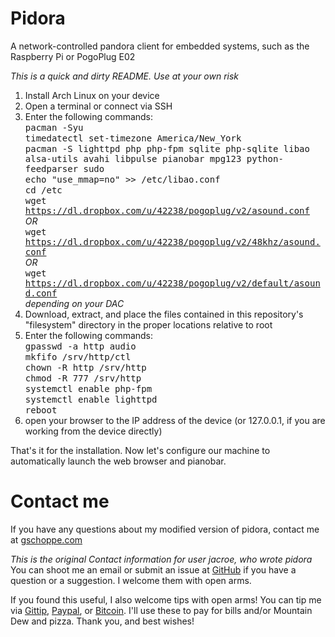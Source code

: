 Pidora
======
A network-controlled pandora client for embedded systems, such as the Raspberry Pi or PogoPlug E02


*This is a quick and dirty README. Use at your own risk*

1.	Install Arch Linux on your device
2.	Open a terminal or connect via SSH
3.	Enter the following commands:<br/>
<tt>pacman -Syu</tt><br/>
<tt>timedatectl set-timezone America/New_York</tt><br/>
<tt>pacman -S lighttpd php php-fpm sqlite php-sqlite libao alsa-utils avahi libpulse pianobar mpg123 python-feedparser sudo</tt><br/>
<tt>echo "use_mmap=no" >> /etc/libao.conf</tt><br/>
<tt>cd /etc</tt><br/>
<tt>wget https://dl.dropbox.com/u/42238/pogoplug/v2/asound.conf</tt><br/>
<i>OR</i><br/>
<tt>wget https://dl.dropbox.com/u/42238/pogoplug/v2/48khz/asound.conf</tt><br/>
<i>OR</i><br/>
<tt>wget https://dl.dropbox.com/u/42238/pogoplug/v2/default/asound.conf</tt><br/>
<i>depending on your DAC</i>
4.	Download, extract, and place the files contained in this repository's "filesystem" directory in the proper locations relative to root
5.	Enter the following commands:<br/>
<tt>gpasswd -a http audio</tt><br/>
<tt>mkfifo /srv/http/ctl</tt><br/>
<tt>chown -R http /srv/http</tt><br/>
<tt>chmod -R 777 /srv/http</tt><br/>
<tt>systemctl enable php-fpm</tt><br/>
<tt>systemctl enable lighttpd</tt><br/>
<tt>reboot</tt>
6.	open your browser to the IP address of the device (or 127.0.0.1, if you are working from the device directly)

That's it for the installation. Now let's configure our machine to automatically launch the web browser and pianobar.

Contact me
==========
If you have any questions about my modified version of pidora, contact me at [gschoppe.com](http://gschoppe.com)

*This is the original Contact information for user jacroe, who wrote pidora*
You can shoot me an email or submit an issue at [GitHub](https://github.com/jacroe/pidora/issues/new) if you have a question or a suggestion. I welcome them with open arms.

If you found this useful, I also welcome tips with open arms! You can tip me via [Gittip](http://gittip.com/jacroe), [Paypal](https://www.paypal.com/cgi-bin/webscr?cmd=_s-xclick&hosted_button_id=XC7VG35XEHN8W), or [Bitcoin](http://jacroe.com/bitcoin.html). I'll use these to pay for bills and/or Mountain Dew and pizza. Thank you, and best wishes!